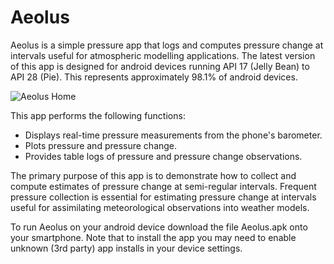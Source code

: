 # Aeolus
Aeolus is a simple pressure app that logs and computes pressure change at intervals useful for atmospheric modelling applications.
The latest version of this app is designed for android devices running API 17 (Jelly Bean) to API 28 (Pie). This represents approximately 98.1% of android devices.

![Aeolus Home](http://www.atmos.washington.edu/~cmcnich/emailout2/aeolusmerge.png)

This app performs the following functions:
  - Displays real-time pressure measurements from the phone's barometer.
  - Plots pressure and pressure change.
  - Provides table logs of pressure and pressure change observations.

The primary purpose of this app is to demonstrate how to collect and compute estimates of 
pressure change at semi-regular intervals. Frequent pressure collection is essential for estimating pressure change 
at intervals useful for assimilating meteorological observations into weather models.

To run Aeolus on your android device download the file Aeolus.apk onto your smartphone. Note that to install the app you may need to enable unknown (3rd party) app installs in your device settings.
